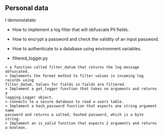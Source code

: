 ## Personal data
I demonstatate:
* How to implement a log filter that will obfuscate PII fields.
* How to encrypt a password and check the validity of an input password.
* How to authenticate to a database using environment variables.

* filtered_logger.py
```
> a function called filter_datum that returns the log message obfuscated.
> Implements the format method to filter values in incoming log records using
filter_datum. Values for fields in fields are filtered.
> Implement a get_logger function that takes no arguments and returns a
logging.Logger object.
> connects to a secure database to read a users table.
> Implement a hash_password function that expects one string argument name
password and returns a salted, hashed password, which is a byte string.
> Implement an is_valid function that expects 2 arguments and returns a boolean.
```